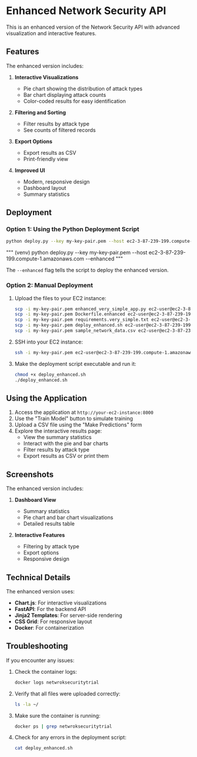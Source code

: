 # Enhanced Network Security API

This is an enhanced version of the Network Security API with advanced visualization and interactive features.

## Features

The enhanced version includes:

1. **Interactive Visualizations**
   - Pie chart showing the distribution of attack types
   - Bar chart displaying attack counts
   - Color-coded results for easy identification

2. **Filtering and Sorting**
   - Filter results by attack type
   - See counts of filtered records

3. **Export Options**
   - Export results as CSV
   - Print-friendly view

4. **Improved UI**
   - Modern, responsive design
   - Dashboard layout
   - Summary statistics

## Deployment

### Option 1: Using the Python Deployment Script

```bash
python deploy.py --key my-key-pair.pem --host ec2-3-87-239-199.compute-1.amazonaws.com --enhanced
```
"""
(venv)
python deploy.py --key my-key-pair.pem --host ec2-3-87-239-199.compute-1.amazonaws.com --enhanced
"""

The `--enhanced` flag tells the script to deploy the enhanced version.

### Option 2: Manual Deployment

1. Upload the files to your EC2 instance:
   ```bash
   scp -i my-key-pair.pem enhanced_very_simple_app.py ec2-user@ec2-3-87-239-199.compute-1.amazonaws.com:~/
   scp -i my-key-pair.pem Dockerfile.enhanced ec2-user@ec2-3-87-239-199.compute-1.amazonaws.com:~/
   scp -i my-key-pair.pem requirements.very_simple.txt ec2-user@ec2-3-87-239-199.compute-1.amazonaws.com:~/
   scp -i my-key-pair.pem deploy_enhanced.sh ec2-user@ec2-3-87-239-199.compute-1.amazonaws.com:~/
   scp -i my-key-pair.pem sample_network_data.csv ec2-user@ec2-3-87-239-199.compute-1.amazonaws.com:~/
   ```

2. SSH into your EC2 instance:
   ```bash
   ssh -i my-key-pair.pem ec2-user@ec2-3-87-239-199.compute-1.amazonaws.com
   ```

3. Make the deployment script executable and run it:
   ```bash
   chmod +x deploy_enhanced.sh
   ./deploy_enhanced.sh
   ```

## Using the Application

1. Access the application at `http://your-ec2-instance:8000`
2. Use the "Train Model" button to simulate training
3. Upload a CSV file using the "Make Predictions" form
4. Explore the interactive results page:
   - View the summary statistics
   - Interact with the pie and bar charts
   - Filter results by attack type
   - Export results as CSV or print them

## Screenshots

The enhanced version includes:

1. **Dashboard View**
   - Summary statistics
   - Pie chart and bar chart visualizations
   - Detailed results table

2. **Interactive Features**
   - Filtering by attack type
   - Export options
   - Responsive design

## Technical Details

The enhanced version uses:

- **Chart.js**: For interactive visualizations
- **FastAPI**: For the backend API
- **Jinja2 Templates**: For server-side rendering
- **CSS Grid**: For responsive layout
- **Docker**: For containerization

## Troubleshooting

If you encounter any issues:

1. Check the container logs:
   ```bash
   docker logs netwroksecuritytrial
   ```

2. Verify that all files were uploaded correctly:
   ```bash
   ls -la ~/
   ```

3. Make sure the container is running:
   ```bash
   docker ps | grep netwroksecuritytrial
   ```

4. Check for any errors in the deployment script:
   ```bash
   cat deploy_enhanced.sh
   ```
